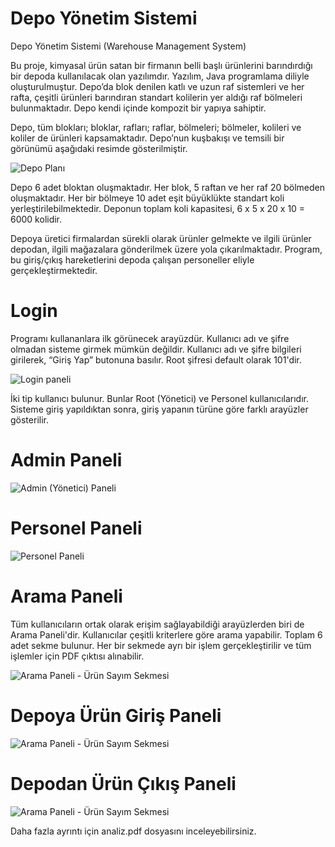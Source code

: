 # Depo Yönetim Sistemi
Depo Yönetim Sistemi (Warehouse Management System)

Bu proje, kimyasal ürün satan bir firmanın belli başlı ürünlerini barındırdığı bir depoda kullanılacak olan yazılımdır. Yazılım, Java programlama diliyle oluşturulmuştur. Depo’da blok denilen katlı ve uzun raf sistemleri ve her rafta, çeşitli ürünleri barındıran standart kolilerin yer aldığı raf bölmeleri bulunmaktadır. Depo kendi içinde kompozit bir yapıya sahiptir. 

Depo, tüm blokları; bloklar, rafları; raflar, bölmeleri; bölmeler, kolileri ve koliler de ürünleri kapsamaktadır. Depo’nun kuşbakışı ve temsili bir görünümü aşağıdaki resimde gösterilmiştir.

![Depo Planı](https://github.com/zkcplk/Depo-Yonetim-Sistemi/blob/main/images/DepoTemsiliResim.png)

Depo 6 adet bloktan oluşmaktadır. Her blok, 5 raftan ve her raf 20 bölmeden oluşmaktadır. Her bir bölmeye 10 adet eşit büyüklükte standart koli yerleştirilebilmektedir. Deponun toplam koli kapasitesi, 6 x 5 x 20 x 10 = 6000 kolidir.

Depoya üretici firmalardan sürekli olarak ürünler gelmekte ve ilgili ürünler depodan, ilgili mağazalara gönderilmek üzere yola çıkarılmaktadır. Program, bu giriş/çıkış hareketlerini depoda çalışan personeller eliyle gerçekleştirmektedir. 

# Login
Programı kullananlara ilk görünecek arayüzdür. Kullanıcı adı ve şifre olmadan sisteme girmek mümkün değildir. Kullanıcı adı ve şifre bilgileri girilerek, “Giriş Yap” butonuna basılır. Root şifresi default olarak 101'dir.

![Login paneli](https://github.com/zkcplk/Depo-Yonetim-Sistemi/blob/main/images/Login.png)

İki tip kullanıcı bulunur. Bunlar Root (Yönetici) ve Personel kullanıcılarıdır. Sisteme giriş yapıldıktan sonra, giriş yapanın türüne göre farklı arayüzler gösterilir.

# Admin Paneli
![Admin (Yönetici) Paneli](https://github.com/zkcplk/Depo-Yonetim-Sistemi/blob/main/images/AdminPanel.png)

# Personel Paneli
![Personel Paneli](https://github.com/zkcplk/Depo-Yonetim-Sistemi/blob/main/images/PersonelPanel.png)

# Arama Paneli
Tüm kullanıcıların ortak olarak erişim sağlayabildiği arayüzlerden biri de Arama Paneli'dir. Kullanıcılar çeşitli kriterlere göre arama yapabilir. Toplam 6 adet sekme
bulunur. Her bir sekmede ayrı bir işlem gerçekleştirilir ve tüm işlemler için PDF çıktısı alınabilir.

![Arama Paneli - Ürün Sayım Sekmesi](https://github.com/zkcplk/Depo-Yonetim-Sistemi/blob/main/images/AramaPanelUrunSayim.png)

# Depoya Ürün Giriş Paneli
![Arama Paneli - Ürün Sayım Sekmesi](https://github.com/zkcplk/Depo-Yonetim-Sistemi/blob/main/images/UrunGelisi.png)

# Depodan Ürün Çıkış Paneli
![Arama Paneli - Ürün Sayım Sekmesi](https://github.com/zkcplk/Depo-Yonetim-Sistemi/blob/main/images/UrunGidisi.png)

Daha fazla ayrıntı için analiz.pdf dosyasını inceleyebilirsiniz.

